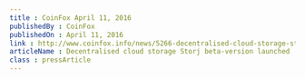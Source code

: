 ```yaml
---
title : CoinFox April 11, 2016
publishedBy : CoinFox
publishedOn : April 11, 2016
link : http://www.coinfox.info/news/5266-decentralised-cloud-storage-storj-launches-beta-version
articleName : Decentralised cloud storage Storj beta-version launched
class : pressArticle
---
```

